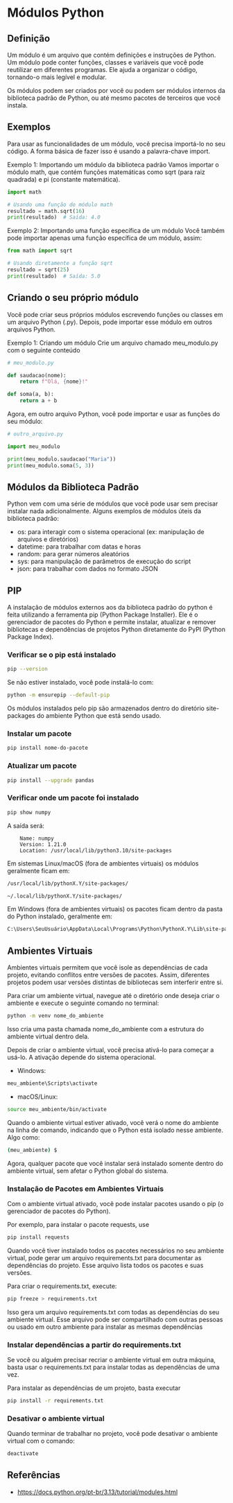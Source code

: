 # Módulos Python


## Definição

Um módulo é um arquivo que contém definições e instruções de Python. Um módulo pode conter funções, classes e variáveis que você pode reutilizar em diferentes programas. Ele ajuda a organizar o código, tornando-o mais legível e modular.

Os módulos podem ser criados por você ou podem ser módulos internos da biblioteca padrão de Python, ou até mesmo pacotes de terceiros que você instala.

## Exemplos

Para usar as funcionalidades de um módulo, você precisa importá-lo no seu código. A forma básica de fazer isso é usando a palavra-chave import.

Exemplo 1: Importando um módulo da biblioteca padrão
Vamos importar o módulo math, que contém funções matemáticas como sqrt (para raiz quadrada) e pi (constante matemática).

```py
import math

# Usando uma função do módulo math
resultado = math.sqrt(16)
print(resultado)  # Saída: 4.0

```


Exemplo 2: Importando uma função específica de um módulo
Você também pode importar apenas uma função específica de um módulo, assim:

```py
from math import sqrt

# Usando diretamente a função sqrt
resultado = sqrt(25)
print(resultado)  # Saída: 5.0

```

## Criando o seu próprio módulo
Você pode criar seus próprios módulos escrevendo funções ou classes em um arquivo Python (.py). Depois, pode importar esse módulo em outros arquivos Python.

Exemplo 1: Criando um módulo
Crie um arquivo chamado meu_modulo.py com o seguinte conteúdo
```py
# meu_modulo.py

def saudacao(nome):
    return f"Olá, {nome}!"

def soma(a, b):
    return a + b

```


Agora, em outro arquivo Python, você pode importar e usar as funções do seu módulo:
```py
# outro_arquivo.py

import meu_modulo

print(meu_modulo.saudacao("Maria"))
print(meu_modulo.soma(5, 3))
```

## Módulos da Biblioteca Padrão

Python vem com uma série de módulos que você pode usar sem precisar instalar nada adicionalmente. Alguns exemplos de módulos úteis da biblioteca padrão:

- os: para interagir com o sistema operacional (ex: manipulação de arquivos e diretórios)
- datetime: para trabalhar com datas e horas
- random: para gerar números aleatórios
- sys: para manipulação de parâmetros de execução do script
- json: para trabalhar com dados no formato JSON



## PIP

A instalação de módulos externos aos da biblioteca padrão do python é feita utilizando a ferramenta pip  (Python Package Installer). Ele é o gerenciador de pacotes do Python e permite instalar, atualizar e remover bibliotecas e dependências de projetos Python diretamente do PyPI (Python Package Index).

### Verificar se o pip está instalado
```sh
pip --version

```

Se não estiver instalado, você pode instalá-lo com:
```sh
python -m ensurepip --default-pip
```

Os módulos instalados pelo pip são armazenados dentro do diretório site-packages do ambiente Python que está sendo usado.

### Instalar um pacote

```sh
pip install nome-do-pacote

```

### Atualizar um pacote
```sh
pip install --upgrade pandas
```

### Verificar onde um pacote foi instalado
```sh
pip show numpy
```
A saída será: 

        Name: numpy
        Version: 1.21.0
        Location: /usr/local/lib/python3.10/site-packages

Em sistemas Linux/macOS (fora de ambientes virtuais) os módulos geralmente ficam em:
```sh
/usr/local/lib/pythonX.Y/site-packages/

~/.local/lib/pythonX.Y/site-packages/
```

Em Windows (fora de ambientes virtuais) os pacotes ficam dentro da pasta do Python instalado, geralmente em:

```sh
C:\Users\SeuUsuário\AppData\Local\Programs\Python\PythonX.Y\Lib\site-packages\
```
## Ambientes Virtuais

Ambientes virtuais permitem que você isole as dependências de cada projeto, evitando conflitos entre versões de pacotes. Assim, diferentes projetos podem usar versões distintas de bibliotecas sem interferir entre si.

Para criar um ambiente virtual, navegue até o diretório onde deseja criar o ambiente e execute o seguinte comando no terminal:

```sh
python -m venv nome_do_ambiente
```

Isso cria uma pasta chamada nome_do_ambiente com a estrutura do ambiente virtual dentro dela.

Depois de criar o ambiente virtual, você precisa ativá-lo para começar a usá-lo. A ativação depende do sistema operacional.

- Windows:
```sh
meu_ambiente\Scripts\activate
```
- macOS/Linux:
```sh
source meu_ambiente/bin/activate
```

Quando o ambiente virtual estiver ativado, você verá o nome do ambiente na linha de comando, indicando que o Python está isolado nesse ambiente. Algo como:

 ```sh
(meu_ambiente) $
```

Agora, qualquer pacote que você instalar será instalado somente dentro do ambiente virtual, sem afetar o Python global do sistema.

### Instalação de Pacotes em Ambientes Virtuais

Com o ambiente virtual ativado, você pode instalar pacotes usando o pip (o gerenciador de pacotes do Python).

Por exemplo, para instalar o pacote requests, use

```sh
pip install requests
```



Quando você tiver instalado todos os pacotes necessários no seu ambiente virtual, pode gerar um arquivo requirements.txt para documentar as dependências do projeto. Esse arquivo lista todos os pacotes e suas versões.

Para criar o requirements.txt, execute:
```sh
pip freeze > requirements.txt
```


Isso gera um arquivo requirements.txt com todas as dependências do seu ambiente virtual. Esse arquivo pode ser compartilhado com outras pessoas ou usado em outro ambiente para instalar as mesmas dependências

### Instalar dependências a partir do requirements.txt

Se você ou alguém precisar recriar o ambiente virtual em outra máquina, basta usar o requirements.txt para instalar todas as dependências de uma vez.

Para instalar as dependências de um projeto, basta executar
```sh
pip install -r requirements.txt
```

### Desativar o ambiente virtual

Quando terminar de trabalhar no projeto, você pode desativar o ambiente virtual com o comando:

```sh
deactivate
```


## Referências

- https://docs.python.org/pt-br/3.13/tutorial/modules.html
